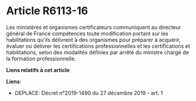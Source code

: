 # Article R6113-16

Les ministères et organismes certificateurs communiquent au directeur général de France compétences toute modification
portant sur les habilitations qu'ils délivrent à des organismes pour préparer à acquérir, évaluer ou délivrer les
certifications professionnelles et les certifications et habilitations, selon des modalités définies par arrêté du ministre
chargé de la formation professionnelle.

**Liens relatifs à cet article**

**Liens**:

  - DEPLACE: Décret n°2019-1490 du 27 décembre 2019 - art. 1
